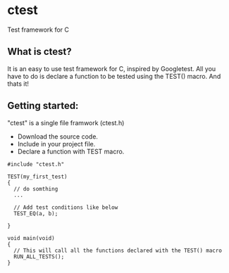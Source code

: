 # ctest
Test framework for C

## What is ctest?
It is an easy to use test framework for C, inspired by Googletest.
All you have to do is declare a function to be tested using the TEST() macro.
And thats it!

## Getting started:
"ctest" is a single file framwork (ctest.h)
- Download the source code.
- Include in your project file.
- Declare a function with TEST macro.
```
#include "ctest.h"

TEST(my_first_test)
{
  // do somthing
  ...
  
  // Add test conditions like below
  TEST_EQ(a, b);
  
}

void main(void)
{
  // This will call all the functions declared with the TEST() macro
  RUN_ALL_TESTS();
}
```


